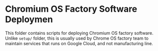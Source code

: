 # Chromium OS Factory Software Deploymen

This folder contains scripts for deploying Chromium OS factory software.
Unlike `setup/` folder, this is usually used by Chrome OS factory team to
maintain services that runs on Google Cloud, and not manufacturing line.

